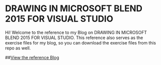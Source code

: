 DRAWING IN MICROSOFT BLEND 2015 FOR VISUAL STUDIO
========================

Hi! Welcome to the reference to my Blog on DRAWING IN MICROSOFT BLEND 2015 FOR VISUAL STUDIO. This reference also serves as the exercise files for my blog, so you can download the exercise files from this repo as well.

##[View the reference Blog](http://www.sajidalikhan.com/blog/development/microsoft/windows/Drawing_Blend.html)
